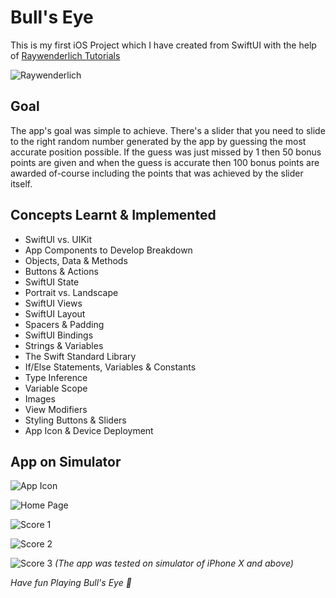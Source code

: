 # Bull's Eye

This is my first iOS Project which I have created from SwiftUI with the help of [Raywenderlich Tutorials](http://raywenderlich.com/)

![Raywenderlich](https://abhinavutkarsh728.s3.amazonaws.com/Banner.png)

## Goal
The app's goal was simple to achieve. 
There's a slider that you need to slide to the right random number generated by the app by guessing the most accurate position possible.
If the guess was just missed by 1 then 50 bonus points are given and when the guess is accurate then 100 bonus points are awarded of-course including the points that was achieved by the slider itself.

## Concepts Learnt & Implemented 

* SwiftUI vs. UIKit
* App Components to Develop Breakdown
* Objects, Data & Methods
* Buttons & Actions
* SwiftUI State
* Portrait vs. Landscape
* SwiftUI Views
* SwiftUI Layout
* Spacers & Padding
* SwiftUI Bindings
* Strings & Variables
* The Swift Standard Library
* If/Else Statements, Variables & Constants
* Type Inference
* Variable Scope
* Images
* View Modifiers
* Styling Buttons & Sliders
* App Icon & Device Deployment

## App on Simulator

![App Icon](https://abhinavutkarsh728.s3.amazonaws.com/App+Icon.png)

![Home Page](https://abhinavutkarsh728.s3.amazonaws.com/Home+Page.png)

![Score 1](https://abhinavutkarsh728.s3.amazonaws.com/Score+1.png)

![Score 2](https://abhinavutkarsh728.s3.amazonaws.com/Socre+2.png)

![Score 3](https://abhinavutkarsh728.s3.amazonaws.com/Score+3.png)
*(The app was tested on simulator of iPhone X and above)*

*Have fun Playing Bull's Eye 🥳*